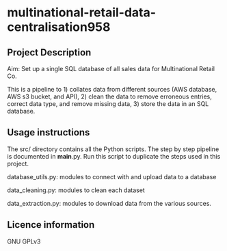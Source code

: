 # multinational-retail-data-centralisation958

## Project Description

Aim: Set up a single SQL database of all sales data for Multinational Retail Co. 

This is a pipeline to 1) collates data from different sources (AWS database, AWS s3 bucket, and API), 2) clean the data to remove erroneous entries, correct data type, and remove missing data, 3) store the data in an SQL database. 



## Usage instructions

The src/ directory contains all the Python scripts. The step by step pipeline is documented in __main__.py. Run this script to duplicate the steps used in this project. 

database_utils.py: modules to connect with and upload data to a database 

data_cleaning.py: modules to clean each dataset

data_extraction.py: modules to download data from the various sources. 



## Licence information

GNU GPLv3
